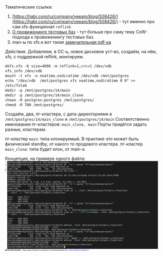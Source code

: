  
Тематические ссылки:
1. [https://habr.com/ru/company/veeam/blog/508426/](https://habr.com/ru/company/veeam/blog/508426/) - тут именно про сам xfs-функционал `reflink`
2. [О провиженинге тестовых баз](https://habr.com/ru/post/542366/) - тут больше про саму тему CoW-подхода к провиженингу тестовых баз.
3. man-ы по xfs и вот такая [замечательная pdf-ка](http://ftp.ntu.edu.tw/linux/utils/fs/xfs/docs/xfs_filesystem_structure.pdf)

Действия.
Добавляем, в ОС-ь, новое дисковое уст-во, создаём, на нём, xfs, с поддержкой reflink, монтируем.
```shell
mkfs.xfs -b size=4096 -m reflink=1,crc=1 /dev/vdb
xfs_info /dev/vdb
mount -t xfs -o noatime,nodiratime /dev/vdb /mnt/postgres
echo "/dev/vdb  /mnt/postgres xfs noatime,nodiratime 0 0" >> /etc/fstab
mkdir -p /mnt/postgres/14/main
mkdir -p /mnt/postgres/14/main_clone
chown -R postgres:postgres /mnt/postgres/
chmod -R 700 /mnt/postgres/
```

Создаём, два, пг-кластера, с дата-директориями в `/mnt/postgres/14/main_clone` и `/mnt/postgres/14/main`
Соответственно именования пг-кластеров: `main_clone, main`
Порты придётся задать разные, кластерам.

пг-кластер `main`: типа клонируемый. В практике это может быть физический standby, от какого то продового кластера.
пг-кластер `main_clone`: типа будет клон, от main-а

Концепция, на примере одного файла:
![1.png](/HomeWorks/xfs_cow/1.png)
